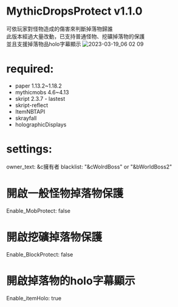 # MythicDropsProtect v1.1.0
可依玩家對怪物造成的傷害來判斷掉落物歸誰  
此版本經過大量改動，已支持普通怪物、挖礦掉落物的保護  
並且支援掉落物品holo字幕顯示
![2023-03-19_06 02 09](https://user-images.githubusercontent.com/54828956/226142602-8b428962-d034-491c-aaa7-5f374633c57e.png)

# required:
* paper 1.13.2~1.18.2 
* mythicmobs 4.6~4.13  
* skript 2.3.7 - lastest 
* skript-reflect 
* ItemNBTAPI
* skrayfall
* holographicDisplays

# settings:
  owner_text: &c擁有者
  blacklist: "&cWolrdBoss" or "&bWorldBoss2"
  # 開啟一般怪物掉落物保護
  Enable_MobProtect: false
  # 開啟挖礦掉落物保護
  Enable_BlockProtect: false
  # 開啟掉落物的holo字幕顯示   
  Enable_itemHolo: true
